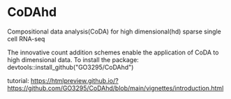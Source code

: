 # CoDAhd
Compositional data analysis(CoDA) for high dimensional(hd) sparse single cell RNA-seq

The innovative count addition schemes enable the application of CoDA to high dimensional data. To install the package: devtools::install_github("GO3295/CoDAhd")
  
tutorial: https://htmlpreview.github.io/?https://github.com/GO3295/CoDAhd/blob/main/vignettes/introduction.html
